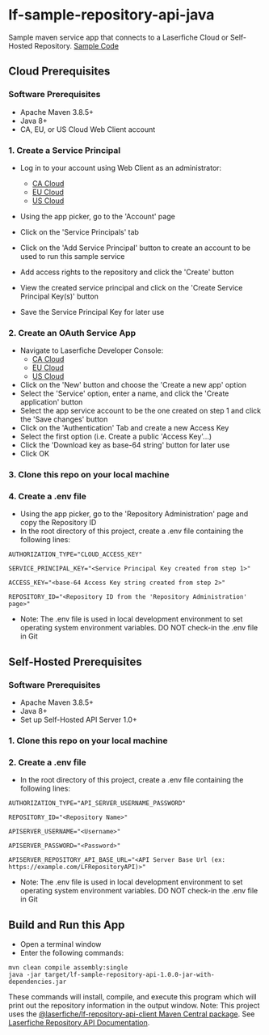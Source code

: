 # lf-sample-repository-api-java

Sample maven service app that connects to a Laserfiche Cloud or Self-Hosted Repository.
[Sample Code](./src/main/java/sample/Sample.java)

## Cloud Prerequisites

### Software Prerequisites

- Apache Maven 3.8.5+
- Java 8+
- CA, EU, or US Cloud Web Client account

### 1. Create a Service Principal

- Log in to your account using Web Client as an administrator:

  - [CA Cloud](https://app.laserfiche.ca/laserfiche)
  - [EU Cloud](https://app.eu.laserfiche.com/laserfiche)
  - [US Cloud](https://app.laserfiche.com/laserfiche)

- Using the app picker, go to the 'Account' page
- Click on the 'Service Principals' tab
- Click on the 'Add Service Principal' button to create an account to be used to run this sample service
- Add access rights to the repository and click the 'Create' button
- View the created service principal and click on the 'Create Service Principal Key(s)' button
- Save the Service Principal Key for later use

### 2. Create an OAuth Service App

- Navigate to Laserfiche Developer Console:
  - [CA Cloud](https://app.laserfiche.ca/devconsole/)
  - [EU Cloud](https://app.eu.laserfiche.com/devconsole/)
  - [US Cloud](https://app.laserfiche.com/devconsole/)
- Click on the 'New' button and choose the 'Create a new app' option
- Select the 'Service' option, enter a name, and click the 'Create application' button
- Select the app service account to be the one created on step 1 and click the 'Save changes' button
- Click on the 'Authentication' Tab and create a new Access Key
- Select the first option (i.e. Create a public 'Access Key'...)
- Click the 'Download key as base-64 string' button for later use
- Click OK

### 3. Clone this repo on your local machine

### 4. Create a .env file

- Using the app picker, go to the 'Repository Administration' page and copy the Repository ID
- In the root directory of this project, create a .env file containing the following lines:
```
AUTHORIZATION_TYPE="CLOUD_ACCESS_KEY" 

SERVICE_PRINCIPAL_KEY="<Service Principal Key created from step 1>"

ACCESS_KEY="<base-64 Access Key string created from step 2>"

REPOSITORY_ID="<Repository ID from the 'Repository Administration' page>"
```
- Note: The .env file is used in local development environment to set operating system environment variables. DO NOT
  check-in the .env file in Git

## Self-Hosted Prerequisites

### Software Prerequisites

- Apache Maven 3.8.5+
- Java 8+
- Set up Self-Hosted API Server 1.0+

### 1. Clone this repo on your local machine

### 2. Create a .env file

- In the root directory of this project, create a .env file containing the following lines:

```
AUTHORIZATION_TYPE="API_SERVER_USERNAME_PASSWORD" 

REPOSITORY_ID="<Repository Name>"

APISERVER_USERNAME="<Username>"

APISERVER_PASSWORD="<Password>"

APISERVER_REPOSITORY_API_BASE_URL="<API Server Base Url (ex: https://example.com/LFRepositoryAPI)>"
```
- Note: The .env file is used in local development environment to set operating system environment variables. DO NOT
  check-in the .env file in Git

## Build and Run this App

- Open a terminal window
- Enter the following commands:

```maven
mvn clean compile assembly:single
java -jar target/lf-sample-repository-api-1.0.0-jar-with-dependencies.jar
```

These commands will install, compile, and execute this program which will print out the repository information in the
output window.
Note: This project uses the [@laserfiche/lf-repository-api-client
Maven Central package](https://central.sonatype.com/artifact/com.laserfiche/lf-repository-api-client/2.0.2).
See [Laserfiche Repository API Documentation](https://developer.laserfiche.com/libraries.html).
